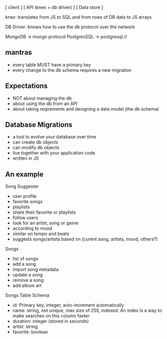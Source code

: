 [ client ] <HTTP> [ API (knex + db driver) ] <DB Network Protocol> [ Data store ]

knex: translates from JS to SQL and from rows of DB data to JS arrays

DB Driver: knows how to use the db protocol over the network

MongoDB -> mongo protocol
PostgresSQL -> postgresql://

## mantras

- every table MUST have a primary key
- every change to the db schema requires a new migration 

## Expectations

- NOT about managing the db
- about using the db from an API 
- about taking reqirements and designing a data model (the db schema)

## Database Migrations

- a tool to evolve your database over time
- can create db objects
- can modify db objects
- live together with your application code
- written in JS

## An example

Song Suggester

- user profile
- favorite songs
- playlists
- share their favorite or playlists
- follow users
- look for an artist, song or genre
- according to mood
- similar on tempo and beats
- suggests songs/artists based on (curent song, artists, mood, others?)

Songs

 - list of songs
 - add a song
 - import song metadata
 - update a song
 - remove a song
 - add album art

 Songs Table Schema

 - id: Primary key, integer, auto-increment automatically
 - name: string, not unique, max size of 255, indexed. An index is a way to make searches on this column faster
 - duration: integer (stored in seconds)
 - artist: string
 - favorite: boolean

